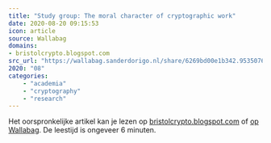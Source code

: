 ```yaml
---
title: "Study group: The moral character of cryptographic work"
date: 2020-08-20 09:15:53
icon: article
source: Wallabag
domains:
- bristolcrypto.blogspot.com
src_url: "https://wallabag.sanderdorigo.nl/share/6269bd00e1b342.95350765"
2020: "08"
categories:
    - "academia"
    - "cryptography"
    - "research"
---
```

Het oorspronkelijke artikel kan je lezen op [bristolcrypto.blogspot.com](http://bristolcrypto.blogspot.com/2016/03/study-group-moral-character-of.html) of [op Wallabag](https://wallabag.sanderdorigo.nl/share/6269bd00e1b342.95350765). De leestijd is ongeveer 6 minuten.